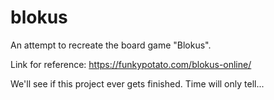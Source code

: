 # blokus
An attempt to recreate the board game "Blokus".

Link for reference:
https://funkypotato.com/blokus-online/

We'll see if this project ever gets finished. Time will only tell...
